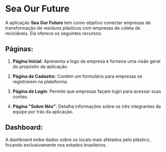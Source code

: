 # Sea Our Future

A aplicação **Sea Our Future** tem como objetivo conectar empresas de transformação de resíduos plásticos com empresas de coleta de recicláveis. Ela oferece os seguintes recursos:

## Páginas:

1. **Página Inicial**: Apresenta a logo da empresa e fornece uma visão geral do propósito da aplicação.

2. **Página de Cadastro**: Contém um formulário para empresas se registrarem na plataforma.

3. **Página de Login**: Permite que empresas façam login para acessar suas contas.

4. **Página "Sobre Nós"**: Detalha informações sobre os três integrantes da equipe por trás da aplicação.

## Dashboard:

A dashboard exibe dados sobre os locais mais afetados pelo plástico, focando exclusivamente nos estados brasileiros.

